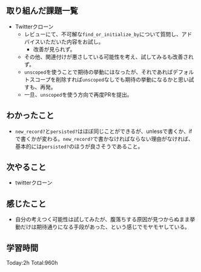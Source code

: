 ## 取り組んだ課題一覧
- Twitterクローン
  - レビューにて、不可解な`find_or_initialize_by`について質問し、アドバイスいただいた内容をお試し。
    - 改善が見られず。
  - その他、関連付けが悪さしている可能性を考え、試してみるも改善されず。
  - `unscoped`を使うことで期待の挙動にはなったが、それであればデフォルトスコープを削除すれば`unscoped`なしでも期待の挙動になるかと思い試すも、再発。
  - 一旦、`unscoped`を使う方向で再度PRを提出。 

## わかったこと
- `new_record?`と`persisted?`はほぼ同じことができるが、unlessで書くか、ifで書くかが変わる。`new_record?`で書かなければならない理由がなければ、基本的には`persisted?`のほうが良さそうであること。

## 次やること
- twitterクローン　

## 感じたこと
- 自分の考えつく可能性は試してみたが、腹落ちする原因が見つからぬまま挙動だけは期待通りになる手段があった、という感じでモヤモヤしている。
  
## 学習時間
Today:2h
Total:960h
